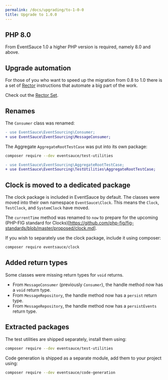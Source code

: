 ```yaml
---
permalink: /docs/upgrading/to-1-0-0
title: Upgrade to 1.0.0
---
```


## PHP 8.0

From EventSauce 1.0 a higher PHP version is required, namely 8.0 and above. 

## Upgrade automation

For those of you who want to speed up the migration from 0.8 to 1.0 there is
a set of [Rector](https://github.com/rectorphp/rector) instructions that
automate a big part of the work.

Check out the [Rector Set](https://github.com/EventSaucePHP/RectorFrom0to1).

## Renames

The `Consumer` class was renamed:

```diff
- use EventSauce\EventSourcing\Consumer;
+ use EventSauce\EventSourcing\MessageConsumer;
```

The Aggregate `AggregateRootTestCase` was put into its own package:

```bash
composer require --dev eventsauce/test-utilities
```

```diff
- use EventSauce\EventSourcing\AggregateRootTestCase;
+ use EventSauce\EventSourcing\TestUtilities\AggregateRootTestCase;
```

## Clock is moved to a dedicated package

The clock package is included in EventSauce by default. The
classes were moved into their own namespace `EventSauce\Clock`. This
means the `Clock`, `TestClock`, and `SystemClock` have moved.

The `currentTime` method was renamed to `now` to prepare for the
upcoming (PHP-FIG standard for Clocks)[https://github.com/php-fig/fig-standards/blob/master/proposed/clock.md].

If you wish to separately use the clock package, include it using composer:

```bash
composer require eventsauce/clock
```

## Added return types

Some classes were missing return types for `void` returns.

- From `MessageConsumer` (previously `Consumer`), the handle method now has a `void` return type.
- From `MessageRepository`, the handle method now has a `persist` return type.
- From `MessageRepository`, the handle method now has a `persistEvents` return type.

## Extracted packages

The test utilities are shipped separately, install them using:

```bash
composer require --dev eventsauce/test-utilities
```

Code generation is shipped as a separate module, add them to your project using:

```bash
composer require --dev eventsauce/code-generation
```
